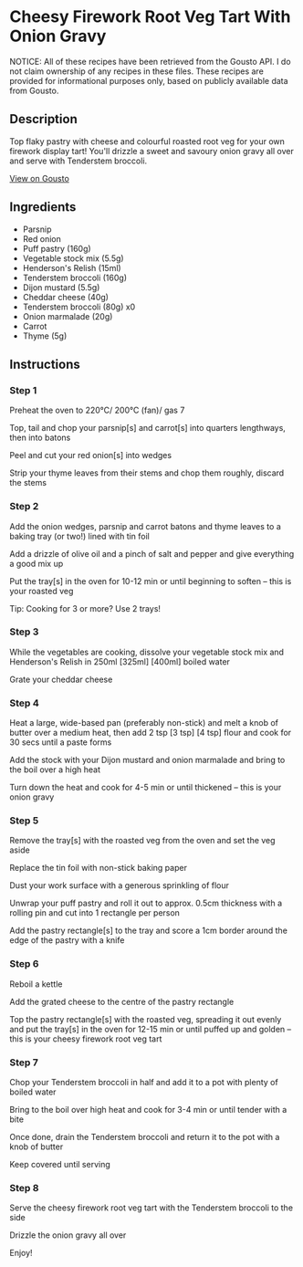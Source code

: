 # Cheesy Firework Root Veg Tart With Onion Gravy

NOTICE: All of these recipes have been retrieved from the Gousto API. I do not claim ownership of any recipes in these files. These recipes are provided for informational purposes only, based on publicly available data from Gousto.

## Description

Top flaky pastry with cheese and colourful roasted root veg for your own firework display tart! You'll drizzle a sweet and savoury onion gravy all over and serve with Tenderstem broccoli.

[View on Gousto](https://www.gousto.co.uk/recipes/cookbook/cheesy-firework-root-veg-tart-with-onion-gravy)

## Ingredients

- Parsnip
- Red onion
- Puff pastry (160g)
- Vegetable stock mix (5.5g)
- Henderson's Relish (15ml)
- Tenderstem broccoli (160g)
- Dijon mustard (5.5g)
- Cheddar cheese (40g)
- Tenderstem broccoli (80g) x0
- Onion marmalade (20g)
- Carrot
- Thyme (5g)

## Instructions


### Step 1

Preheat the oven to 220°C/ 200°C (fan)/ gas 7

Top, tail and chop your parsnip[s] and carrot[s] into quarters lengthways, then into batons

Peel and cut your red onion[s] into wedges

Strip your thyme leaves from their stems and chop them roughly, discard the stems


### Step 2

Add the onion wedges, parsnip and carrot batons and thyme leaves to a baking tray (or two!) lined with tin foil

Add a drizzle of olive oil and a pinch of salt and pepper and give everything a good mix up

Put the tray[s] in the oven for 10-12 min or until beginning to soften – this is your roasted veg

Tip: Cooking for 3 or more? Use 2 trays!


### Step 3

While the vegetables are cooking, dissolve your vegetable stock mix and Henderson's Relish in 250ml <span class="text-purple">[325ml]</span> <span class="text-danger">[400ml]</span> boiled water

Grate your cheddar cheese


### Step 4

Heat a large, wide-based pan (preferably non-stick) and melt a knob of butter over a medium heat, then add 2 tsp <span class="text-purple">[3 tsp]</span> <span class="text-danger">[4 tsp] </span>flour and cook for 30 secs until a paste forms

Add the stock with your Dijon mustard and onion marmalade and bring to the boil over a high heat

Turn down the heat and cook for 4-5 min or until thickened – this is your onion gravy


### Step 5

Remove the tray[s] with the roasted veg from the oven and set the veg aside

Replace the tin foil with non-stick baking paper

Dust your work surface with a generous sprinkling of flour

Unwrap your puff pastry and roll it out to approx. 0.5cm thickness with a rolling pin and cut into 1 rectangle per person

Add the pastry rectangle[s] to the tray and score a 1cm border around the edge of the pastry with a knife


### Step 6

Reboil a kettle

Add the grated cheese to the centre of the pastry rectangle

Top the pastry rectangle[s] with the roasted veg, spreading it out evenly and put the tray[s] in the oven for 12-15 min or until puffed up and golden – this is your cheesy firework root veg tart


### Step 7

Chop your Tenderstem broccoli in half and add it to a pot with plenty of boiled water

Bring to the boil over high heat and cook for 3-4 min or until tender with a bite

Once done, drain the Tenderstem broccoli and return it to the pot with a knob of butter

Keep covered until serving

### Step 8

Serve the cheesy firework root veg tart with the Tenderstem broccoli to the side

Drizzle the onion gravy all over

Enjoy!

